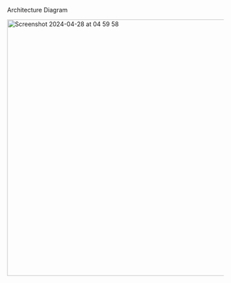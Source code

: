 Architecture Diagram

<img width="597" alt="Screenshot 2024-04-28 at 04 59 58" src="https://github.com/jaswanth265/test-project/assets/137730593/603b0aa5-f0e7-45be-ba05-8261ed79f8a6">

